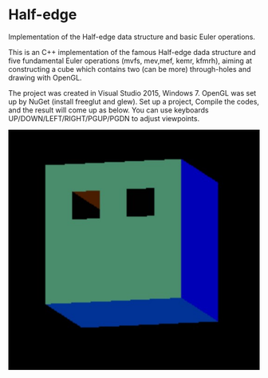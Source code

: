 # Half-edge
Implementation of the Half-edge data structure and basic Euler operations.

This is an C++ implementation of the famous Half-edge dada structure and five fundamental Euler operations (mvfs, mev,mef, kemr, kfmrh), aiming at constructing a cube which contains two (can be more) through-holes and drawing with OpenGL.

The project was created in Visual Studio 2015, Windows 7. OpenGL was set up by NuGet (install freeglut and glew). Set up a project, Compile the codes, and the result will come up as below. You can use keyboards UP/DOWN/LEFT/RIGHT/PGUP/PGDN to adjust viewpoints.

![result](https://github.com/luoruiming/Half-edge/blob/master/result.jpg)
